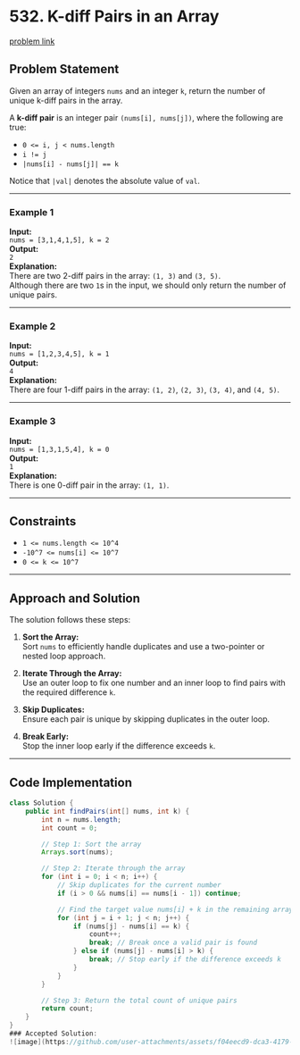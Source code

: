 # 532. K-diff Pairs in an Array
[problem link](https://leetcode.com/problems/k-diff-pairs-in-an-array/)

## Problem Statement

Given an array of integers `nums` and an integer `k`, return the number of unique k-diff pairs in the array.

A **k-diff pair** is an integer pair `(nums[i], nums[j])`, where the following are true:
- `0 <= i, j < nums.length`
- `i != j`
- `|nums[i] - nums[j]| == k`

Notice that `|val|` denotes the absolute value of `val`.

---

### Example 1

**Input:**  
`nums = [3,1,4,1,5], k = 2`  
**Output:**  
`2`  
**Explanation:**  
There are two 2-diff pairs in the array: `(1, 3)` and `(3, 5)`.  
Although there are two `1`s in the input, we should only return the number of unique pairs.

---

### Example 2

**Input:**  
`nums = [1,2,3,4,5], k = 1`  
**Output:**  
`4`  
**Explanation:**  
There are four 1-diff pairs in the array: `(1, 2)`, `(2, 3)`, `(3, 4)`, and `(4, 5)`.

---

### Example 3

**Input:**  
`nums = [1,3,1,5,4], k = 0`  
**Output:**  
`1`  
**Explanation:**  
There is one 0-diff pair in the array: `(1, 1)`.

---

## Constraints

- `1 <= nums.length <= 10^4`
- `-10^7 <= nums[i] <= 10^7`
- `0 <= k <= 10^7`

---

## Approach and Solution

The solution follows these steps:

1. **Sort the Array:**  
   Sort `nums` to efficiently handle duplicates and use a two-pointer or nested loop approach.
   
2. **Iterate Through the Array:**  
   Use an outer loop to fix one number and an inner loop to find pairs with the required difference `k`.

3. **Skip Duplicates:**  
   Ensure each pair is unique by skipping duplicates in the outer loop.

4. **Break Early:**  
   Stop the inner loop early if the difference exceeds `k`.

---

## Code Implementation

```java
class Solution {
    public int findPairs(int[] nums, int k) {
        int n = nums.length;
        int count = 0;

        // Step 1: Sort the array
        Arrays.sort(nums);

        // Step 2: Iterate through the array
        for (int i = 0; i < n; i++) {
            // Skip duplicates for the current number
            if (i > 0 && nums[i] == nums[i - 1]) continue;

            // Find the target value nums[i] + k in the remaining array
            for (int j = i + 1; j < n; j++) {
                if (nums[j] - nums[i] == k) {
                    count++;
                    break; // Break once a valid pair is found
                } else if (nums[j] - nums[i] > k) {
                    break; // Stop early if the difference exceeds k
                }
            }
        }

        // Step 3: Return the total count of unique pairs
        return count;
    }
}
### Accepted Solution:
![image](https://github.com/user-attachments/assets/f04eecd9-dca3-4179-bb4c-2bab9c069cbf)

